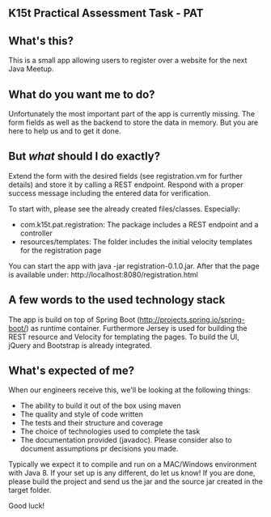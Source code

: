 K15t Practical Assessment Task - PAT 
------------------------------------
## What's this?
This is a small app allowing users to register over a website for the next Java Meetup.  

## What do you want me to do?
Unfortunately the most important part of the app is currently missing. The form fields as well as the backend to store the data in memory.
But you are here to help us and to get it done.
 
## But *what* should I do exactly?
Extend the form with the desired fields (see registration.vm for further details) and store it by calling a REST endpoint. Respond with a
proper success message including the entered data for verification. 

To start with, please see the already created files/classes. Especially:
- com.k15t.pat.registration: The package includes a REST endpoint and a controller
- resources/templates: The folder includes the initial velocity templates for the registration page 

You can start the app with java -jar registration-0.1.0.jar. After that the page is available under: http://localhost:8080/registration.html

## A few words to the used technology stack
The app is build on top of Spring Boot (http://projects.spring.io/spring-boot/) as runtime container. Furthermore Jersey is used for 
building the REST resource and Velocity for templating the pages. To build the UI, jQuery and Bootstrap is already integrated. 

## What's expected of me?
When our engineers receive this, we'll be looking at the following things:

* The ability to build it out of the box using maven
* The quality and style of code written
* The tests and their structure and coverage
* The choice of technologies used to complete the task
* The documentation provided (javadoc). Please consider also to document assumptions pr decisions you made.  

Typically we expect it to compile and run on a MAC/Windows environment with Java 8. If your set up is any different, do let us know!
If you are done, please build the project and send us the jar and the source jar created in the target folder.  

Good luck!
